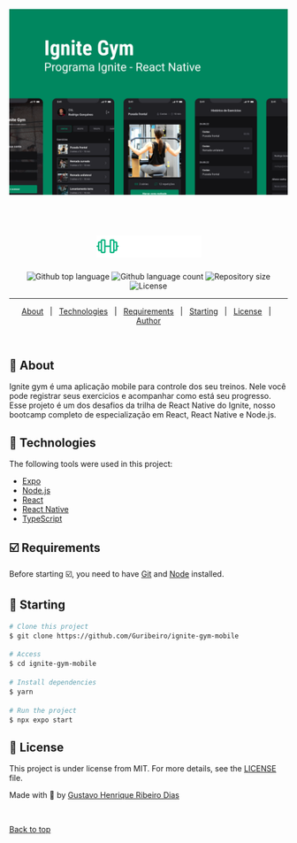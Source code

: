 <div align="center" id="top"> 
  <img src="./.github/cover.png" alt="Todo" />

  &#xa0;
</div>

<h1 align="center">
 <img src="./.github/logo.png" alt="Daily Diet" />
</h1>

<p align="center">
  <img alt="Github top language" src="https://img.shields.io/github/languages/top/Guribeiro/ignite-gym-mobile?color=00875F">

  <img alt="Github language count" src="https://img.shields.io/github/languages/count/Guribeiro/ignite-gym-mobile?color=00875F">

  <img alt="Repository size" src="https://img.shields.io/github/repo-size/Guribeiro/ignite-gym-mobile?color=00875F">

  <img alt="License" src="https://img.shields.io/github/license/Guribeiro/ignite-gym-mobile?color=00875F">
 
</p>

<hr>

<p align="center">
  <a href="#dart-about">About</a> &#xa0; | &#xa0; 
  <a href="#rocket-technologies">Technologies</a> &#xa0; | &#xa0;
  <a href="#white_check_mark-requirements">Requirements</a> &#xa0; | &#xa0;
  <a href="#checkered_flag-starting">Starting</a> &#xa0; | &#xa0;
  <a href="#memo-license">License</a> &#xa0; | &#xa0;
  <a href="https://github.com/Guribeiro" target="_blank">Author</a>
</p>

<br>

## 🎯 About ##

Ignite gym é uma aplicação mobile para controle dos seu treinos. Nele você pode registrar seus exercicios e acompanhar como está seu progresso.
Esse projeto é um dos desafios da trilha de React Native do Ignite, nosso bootcamp completo de especialização em React, React Native e Node.js.

## 🚀 Technologies ##

The following tools were used in this project:

- [Expo](https://expo.io/)
- [Node.js](https://nodejs.org/en/)
- [React](https://pt-br.reactjs.org/)
- [React Native](https://reactnative.dev/)
- [TypeScript](https://www.typescriptlang.org/)

## ☑️ Requirements ##

Before starting ☑️, you need to have [Git](https://git-scm.com) and [Node](https://nodejs.org/en/) installed.

## 🏁 Starting ##

```bash
# Clone this project
$ git clone https://github.com/Guribeiro/ignite-gym-mobile

# Access
$ cd ignite-gym-mobile

# Install dependencies
$ yarn

# Run the project
$ npx expo start

```

## 📝 License ##

This project is under license from MIT. For more details, see the [LICENSE](LICENSE.md) file.


Made with 💜 by <a href="https://github.com/Guribeiro" target="_blank">Gustavo Henrique Ribeiro Dias</a>

&#xa0;

<a href="#top">Back to top</a>

